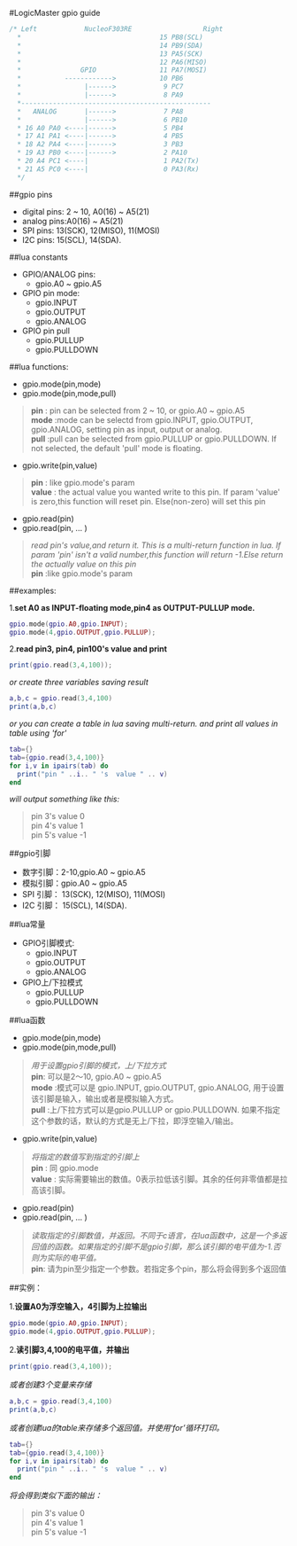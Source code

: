 #LogicMaster gpio guide

```c
/* Left			   NucleoF303RE				   	 Right			
  *                                   15 PB8(SCL)
  *                                   14 PB9(SDA)
  *                                   13 PA5(SCK)
  *                                   12 PA6(MISO)
  *               GPIO                11 PA7(MOSI)
  *           ------------>           10 PB6
  *                |------>            9 PC7
  *                |------>            8 PA9
  *------------------------------------------------
  *   ANALOG       |------>            7 PA8
  *                |------>            6 PB10
  * 16 A0 PA0 <----|------>            5 PB4
  * 17 A1 PA1 <----|------>            4 PB5
  * 18 A2 PA4 <----|------>            3 PB3 
  * 19 A3 PB0 <----|------>            2 PA10
  * 20 A4 PC1 <----|                   1 PA2(Tx)
  * 21 A5 PC0 <----|                   0 PA3(Rx)
  */
```
##gpio pins 

  + digital pins: 2 ~ 10, A0(16) ~ A5(21)
  + analog pins:A0(16) ~ A5(21)
  + SPI pins: 13(SCK), 12(MISO), 11(MOSI)
  + I2C pins: 15(SCL), 14(SDA).
  
##lua constants

  + GPIO/ANALOG pins:
      - gpio.A0 ~ gpio.A5
  + GPIO pin mode:
      - gpio.INPUT
      - gpio.OUTPUT
      - gpio.ANALOG
  + GPIO pin pull
      - gpio.PULLUP
      - gpio.PULLDOWN
      
##lua functions:

+ gpio.mode(pin,mode)
+ gpio.mode(pin,mode,pull)
> **pin** : pin can be selected from 2 ~ 10, or gpio.A0 ~ gpio.A5<br>
> **mode** :mode can be selectd from gpio.INPUT, gpio.OUTPUT, gpio.ANALOG, setting pin as input, output or analog.<br>
> **pull** :pull can be selected from gpio.PULLUP or gpio.PULLDOWN. If not selected, the default 'pull' mode is floating.<br>

+ gpio.write(pin,value)
> **pin** : like gpio.mode's param <br>
> **value** : the actual value you wanted write to this pin. If param 'value' is zero,this function will reset pin. Else(non-zero) will set this pin<br>

+ gpio.read(pin)
+ gpio.read(pin,  ...  )   
 > *read pin's value,and return it. This is a multi-return function in lua. If param 'pin' isn't a valid number,this function will return -1.Else return the actually value on this pin* <br>
 > **pin** :like gpio.mode's param<br>

##examples:

1.**set A0 as INPUT-floating mode,pin4 as OUTPUT-PULLUP mode.**
```lua
gpio.mode(gpio.A0,gpio.INPUT);
gpio.mode(4,gpio.OUTPUT,gpio.PULLUP);
```

2.**read pin3, pin4, pin100's value and print**
```lua
print(gpio.read(3,4,100));
```
*or create three variables saving result*
```lua
a,b,c = gpio.read(3,4,100)
print(a,b,c)
```
*or you can create a table in lua saving multi-return. and print all values in table using 'for'*

```lua
tab={}
tab={gpio.read(3,4,100)}
for i,v in ipairs(tab) do 
  print("pin " ..i.. " 's  value " .. v)
end
```

*will output something like this:*
> pin 3's value 0<br>
> pin 4's value 1<br>
> pin 5's value -1<br>

##gpio引脚
  + 数字引脚：2-10,gpio.A0 ~ gpio.A5
  + 模拟引脚：gpio.A0 ~ gpio.A5
  + SPI 引脚： 13(SCK), 12(MISO), 11(MOSI)
  + I2C 引脚： 15(SCL), 14(SDA).
  
##lua常量
  + GPIO引脚模式:
      - gpio.INPUT
      - gpio.OUTPUT
      - gpio.ANALOG
  + GPIO上/下拉模式
      - gpio.PULLUP
      - gpio.PULLDOWN
      
##lua函数

+ gpio.mode(pin,mode)
+ gpio.mode(pin,mode,pull)
> *用于设置gpio引脚的模式，上/下拉方式*<br>
> **pin**: 可以是2～10, gpio.A0 ~ gpio.A5<br>
> **mode** :模式可以是 gpio.INPUT, gpio.OUTPUT, gpio.ANALOG, 用于设置该引脚是输入，输出或者是模拟输入方式。<br>
> **pull** :上/下拉方式可以是gpio.PULLUP or gpio.PULLDOWN. 如果不指定这个参数的话，默认的方式是无上/下拉，即浮空输入/输出。<br>

+ gpio.write(pin,value)
> *将指定的数值写到指定的引脚上*<br>
> **pin** : 同 gpio.mode <br>
> **value** : 实际需要输出的数值。0表示拉低该引脚。其余的任何非零值都是拉高该引脚。<br>

+ gpio.read(pin)
+ gpio.read(pin,  ...  )   
 >  *读取指定的引脚数值，并返回。不同于c语言，在lua函数中，这是一个多返回值的函数。如果指定的引脚不是gpio引脚，那么该引脚的电平值为-1.否则为实际的电平值。*<br>
 >  **pin**: 请为pin至少指定一个参数。若指定多个pin，那么将会得到多个返回值<br>

##实例：

1.**设置A0为浮空输入，4引脚为上拉输出**
```lua
gpio.mode(gpio.A0,gpio.INPUT);
gpio.mode(4,gpio.OUTPUT,gpio.PULLUP);
```

2.**读引脚3,4,100的电平值，并输出**
```lua
print(gpio.read(3,4,100));
```
*或者创建3个变量来存储*
```lua
a,b,c = gpio.read(3,4,100)
print(a,b,c)
```
*或者创建lua的table来存储多个返回值。并使用‘for’循环打印。*

```lua
tab={}
tab={gpio.read(3,4,100)}
for i,v in ipairs(tab) do 
  print("pin " ..i.. " 's  value " .. v)
end
```

*将会得到类似下面的输出：*
> pin 3's value 0<br>
> pin 4's value 1<br>
> pin 5's value -1<br>

  





